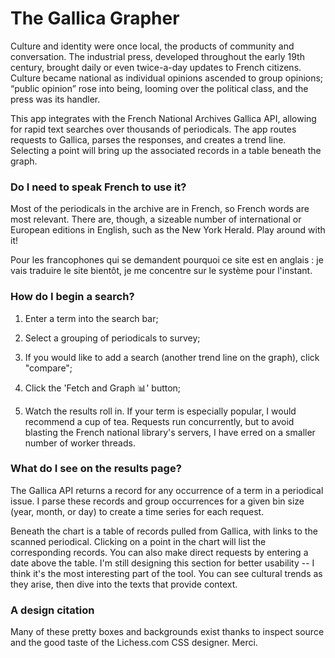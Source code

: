 # The Gallica Grapher

Culture and identity were once local, the products of community and conversation. The industrial press, developed throughout the early 19th century, brought daily or even twice-a-day updates to French citizens. Culture became national as individual opinions ascended to group opinions; “public opinion” rose into being, looming over the political class, and the press was its handler.

This app integrates with the French National Archives Gallica API, allowing for rapid text searches over thousands of periodicals. The app routes requests to Gallica, parses the responses, and creates a trend line. Selecting a point will bring up the associated records in a table beneath the graph.


### Do I need to speak French to use it?

Most of the periodicals in the archive are in French, so French words are most relevant. There are, though, a sizeable number of international or 
European editions in English, such as the New York Herald. Play around with it!  

Pour les francophones qui se demandent pourquoi ce site est en anglais : je vais traduire le site bientôt, je me concentre sur le système pour l'instant.


### How do I begin a search?  

1. Enter a term into the search bar;  


2. Select a grouping of periodicals to survey;
3. If you would like to add a search (another trend line on the graph), click "compare";
3. Click the 'Fetch and Graph 📊' button;
4. Watch the results roll in. If your term is especially popular, I would recommend a cup of tea. Requests run concurrently, but to avoid 
blasting the French national library's servers, I have erred on a smaller number of worker threads.

### What do I see on the results page?

The Gallica API returns a record for any occurrence of a term in a periodical issue. I parse these records
and group occurrences for a given bin size (year, month, or day) to create a time series for each request.  

Beneath the chart is a table of records pulled from Gallica, with links to the scanned periodical. Clicking on
a point in the chart will list the corresponding records. You can also make direct requests by entering
a date above the table. I'm still designing this section for better usability -- I think it's the most
interesting part of the tool. You can see cultural trends as they arise, then dive into the texts that 
provide context.

### A design citation

Many of these pretty boxes and backgrounds exist thanks to inspect source and the good taste of the Lichess.com CSS designer. Merci.
